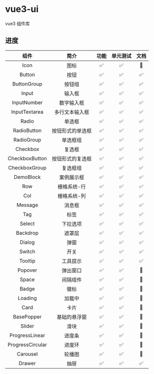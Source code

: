 # vue3-ui

vue3 组件库

## 进度

|       组件       |       简介       |        功能        |      单元测试      |        文档        |
| :--------------: | :--------------: | :----------------: | :----------------: | :----------------: |
|       Icon       |       图标       | :white_check_mark: | :white_check_mark: |   :construction:   |
|      Button      |       按钮       | :white_check_mark: | :white_check_mark: | :white_check_mark: |
|   ButtonGroup    |      按钮组      | :white_check_mark: | :white_check_mark: | :white_check_mark: |
|      Input       |      输入框      | :white_check_mark: | :white_check_mark: | :white_check_mark: |
|   InputNumber    |    数字输入框    | :white_check_mark: | :white_check_mark: | :white_check_mark: |
|  InputTextarea   |  多行文本输入框  | :white_check_mark: | :white_check_mark: | :white_check_mark: |
|      Radio       |      单选框      | :white_check_mark: | :white_check_mark: | :white_check_mark: |
|   RadioButton    | 按钮形式的单选框 | :white_check_mark: | :white_check_mark: | :white_check_mark: |
|    RadioGroup    |     单选框组     | :white_check_mark: | :white_check_mark: | :white_check_mark: |
|     Checkbox     |      复选框      | :white_check_mark: | :white_check_mark: | :white_check_mark: |
|  CheckboxButton  | 按钮形式的复选框 | :white_check_mark: | :white_check_mark: | :white_check_mark: |
|  CheckboxGroup   |     复选框组     | :white_check_mark: | :white_check_mark: | :white_check_mark: |
|    DemoBlock     |    案例展示框    | :white_check_mark: | :white_check_mark: | :white_check_mark: |
|       Row        |   栅格系统-行    | :white_check_mark: | :white_check_mark: | :white_check_mark: |
|       Col        |   栅格系统-列    | :white_check_mark: | :white_check_mark: | :white_check_mark: |
|     Message      |      消息框      | :white_check_mark: | :white_check_mark: | :white_check_mark: |
|       Tag        |       标签       | :white_check_mark: | :white_check_mark: | :white_check_mark: |
|      Select      |     下拉选项     | :white_check_mark: | :white_check_mark: | :white_check_mark: |
|     Backdrop     |      遮罩层      | :white_check_mark: | :white_check_mark: | :white_check_mark: |
|      Dialog      |       弹窗       | :white_check_mark: | :white_check_mark: | :white_check_mark: |
|      Switch      |       开关       | :white_check_mark: | :white_check_mark: | :white_check_mark: |
|     Tooltip      |     工具提示     | :white_check_mark: | :white_check_mark: | :white_check_mark: |
|     Popover      |     弹出窗口     | :white_check_mark: | :white_check_mark: |   :construction:   |
|      Space       |     间隔组件     | :white_check_mark: | :white_check_mark: |   :construction:   |
|      Badge       |       徽标       | :white_check_mark: | :white_check_mark: |   :construction:   |
|     Loading      |      加载中      | :white_check_mark: | :white_check_mark: |   :construction:   |
|       Card       |       卡片       | :white_check_mark: | :white_check_mark: |   :construction:   |
|    BasePopper    |   基础的悬浮窗   | :white_check_mark: | :white_check_mark: |   :construction:   |
|      Slider      |       滑块       | :white_check_mark: | :white_check_mark: |   :construction:   |
|  ProgressLinear  |      进度条      | :white_check_mark: | :white_check_mark: |   :construction:   |
| ProgressCircular |      进度环      | :white_check_mark: | :white_check_mark: |   :construction:   |
|     Carousel     |      轮播图      | :white_check_mark: | :white_check_mark: |   :construction:   |
|      Drawer      |       抽屉       | :white_check_mark: | :white_check_mark: | :white_check_mark: |